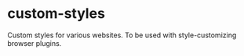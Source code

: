 # custom-styles

Custom styles for various websites. To be used with style-customizing browser plugins.